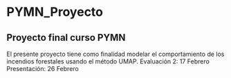 # PYMN_Proyecto
## Proyecto final curso PYMN
El presente proyecto tiene como finalidad modelar el comportamiento de los incendios forestales usando el método UMAP.
Evaluación 2: 17 Febrero
Presentación: 26 Febrero
